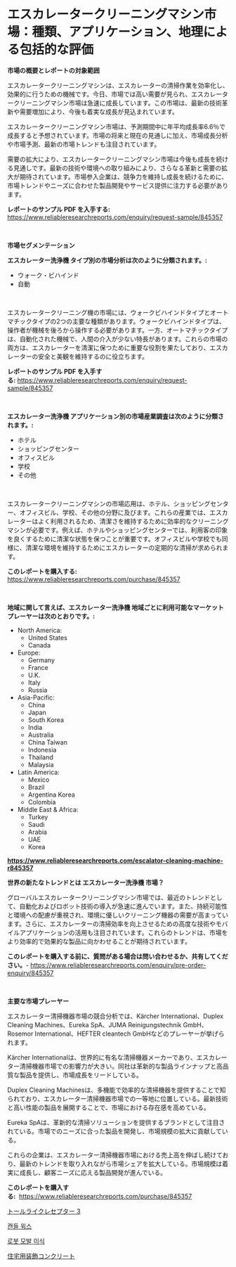 <p><h1>エスカレータークリーニングマシン市場：種類、アプリケーション、地理による包括的な評価</h1></p><p><strong>市場の概要とレポートの対象範囲</strong></p>
<p><p>エスカレータークリーニングマシンは、エスカレーターの清掃作業を効率化し、効果的に行うための機械です。今日、市場では高い需要が見られ、エスカレータークリーニングマシン市場は急速に成長しています。この市場は、最新の技術革新や需要増加により、今後も着実な成長が見込まれています。</p><p>エスカレータークリーニングマシン市場は、予測期間中に年平均成長率6.6％で成長すると予想されています。市場の将来と現在の見通しに加え、市場成長分析や市場予測、最新の市場トレンドも注目されています。</p><p>需要の拡大により、エスカレータークリーニングマシン市場は今後も成長を続ける見通しです。最新の技術や環境への取り組みにより、さらなる革新と需要の拡大が期待されています。市場参入企業は、競争力を維持し成長を続けるために、市場トレンドやニーズに合わせた製品開発やサービス提供に注力する必要があります。</p></p>
<p><strong>レポートのサンプル PDF を入手する:</strong> <a href="https://www.reliableresearchreports.com/enquiry/request-sample/845357">https://www.reliableresearchreports.com/enquiry/request-sample/845357</a></p>
<p>&nbsp;</p>
<p><strong>市場セグメンテーション</strong></p>
<p><strong>エスカレーター洗浄機 タイプ別の市場分析は次のように分類されます。:</strong></p>
<p><ul><li>ウォーク・ビハインド</li><li>自動</li></ul></p>
<p>&nbsp;</p>
<p><p>エスカレータークリーニング機の市場には、ウォークビハインドタイプとオートマチックタイプの2つの主要な種類があります。ウォークビハインドタイプは、操作者が機械を後ろから操作する必要があります。一方、オートマチックタイプは、自動化された機械で、人間の介入が少ない特長があります。これらの市場の両方は、エスカレーターを清潔に保つために重要な役割を果たしており、エスカレーターの安全と美観を維持するのに役立ちます。</p></p>
<p><strong>レポートのサンプル PDF を入手する:</strong>&nbsp;<a href="https://www.reliableresearchreports.com/enquiry/request-sample/845357">https://www.reliableresearchreports.com/enquiry/request-sample/845357</a></p>
<p>&nbsp;</p>
<p><strong> エスカレーター洗浄機 アプリケーション別の市場産業調査は次のように分類されます。:</strong></p>
<p><ul><li>ホテル</li><li>ショッピングセンター</li><li>オフィスビル</li><li>学校</li><li>その他</li></ul></p>
<p>&nbsp;</p>
<p><p>エスカレータークリーニングマシンの市場応用は、ホテル、ショッピングセンター、オフィスビル、学校、その他の分野に及びます。これらの産業では、エスカレーターはよく利用されるため、清潔さを維持するために効率的なクリーニングマシンが必要です。例えば、ホテルやショッピングセンターでは、利用客の印象を良くするために清潔な状態を保つことが重要です。オフィスビルや学校でも同様に、清潔な環境を維持するためにエスカレーターの定期的な清掃が求められます。</p></p>
<p><strong>このレポートを購入する:</strong>&nbsp; <a href="https://www.reliableresearchreports.com/purchase/845357">https://www.reliableresearchreports.com/purchase/845357</a></p>
<p>&nbsp;</p>
<p><strong>地域に関して言えば、エスカレーター洗浄機 地域ごとに利用可能なマーケットプレーヤーは次のとおりです。:</strong></p>
<p><ul>
    <li>
        North America:
        <ul>
            <li>United States</li>
            <li>Canada</li>
        </ul>
    </li>
    <li>
        Europe:
        <ul>
            <li>Germany</li>
            <li>France</li>
            <li>U.K.</li>
            <li>Italy</li>
            <li>Russia</li>
        </ul>
    </li>
    <li>
        Asia-Pacific:
        <ul>
            <li>China</li>
            <li>Japan</li>
            <li>South Korea</li>
            <li>India</li>
            <li>Australia</li>
            <li>China Taiwan</li>
            <li>Indonesia</li>
            <li>Thailand</li>
            <li>Malaysia</li>
        </ul>
    </li>
    <li>
        Latin America:
        <ul>
            <li>Mexico</li>
            <li>Brazil</li>
            <li>Argentina Korea</li>
            <li>Colombia</li>
        </ul>
    </li>
    <li>
        Middle East & Africa:
        <ul>
            <li>Turkey</li>
            <li>Saudi</li>
            <li>Arabia</li>
            <li>UAE</li>
            <li>Korea</li>
        </ul>
    </li>
    </ul></p>
<p><strong><a href="https://www.reliableresearchreports.com/escalator-cleaning-machine-r845357">https://www.reliableresearchreports.com/escalator-cleaning-machine-r845357</a></strong>&nbsp;</p>
<p><strong>世界の新たなトレンドとは エスカレーター洗浄機 市場？</strong></p>
<p><p>グローバルエスカレータークリーニングマシン市場では、最近のトレンドとして、自動化およびロボット技術の導入が急速に進んでいます。また、持続可能性と環境への配慮が重視され、環境に優しいクリーニング機器の需要が高まっています。さらに、エスカレーターの清掃効率を向上させるための高度な技術やモバイルアプリケーションの活用も注目されています。これらのトレンドは、市場をより効率的で効果的な製品に向かわせることが期待されています。</p></p>
<p><strong>このレポートを購入する前に、質問がある場合は問い合わせるか、共有してください。</strong>- <a href="https://www.reliableresearchreports.com/enquiry/pre-order-enquiry/845357">https://www.reliableresearchreports.com/enquiry/pre-order-enquiry/845357</a></p>
<p>&nbsp;</p>
<p><strong>主要な市場プレーヤー</strong></p>
<p><p>エスカレーター清掃機器市場の競合分析では、Kärcher International、Duplex Cleaning Machines、Eureka SpA、JUMA Reinigungstechnik GmbH、Rosemor International、HEFTER cleantech GmbHなどのプレーヤーが挙げられます。</p><p>Kärcher Internationalは、世界的に有名な清掃機器メーカーであり、エスカレーター清掃機器市場での影響力が大きい。同社は革新的な製品ラインナップと高品質な製品を提供し、市場成長をリードしている。</p><p>Duplex Cleaning Machinesは、多機能で効率的な清掃機器を提供することで知られており、エスカレーター清掃機器市場での一等地に位置している。最新技術と高い性能の製品を展開することで、市場における存在感を高めている。</p><p>Eureka SpAは、革新的な清掃ソリューションを提供するブランドとして注目されている。市場でのニーズに合った製品を開発し、市場規模の拡大に貢献している。</p><p>これらの企業は、エスカレーター清掃機器市場における売上高を伸ばし続けており、最新のトレンドを取り入れながら市場シェアを拡大している。市場規模は着実に成長し、顧客ニーズに応える製品開発が進んでいる。</p></p>
<p><strong>このレポートを購入する:</strong>&nbsp;&nbsp;<a href="https://www.reliableresearchreports.com/purchase/845357">https://www.reliableresearchreports.com/purchase/845357</a></p>
<p><p><a href="https://medium.com/@nyahmertz1944/toll-like-receptor-3%E3%83%9E%E3%83%BC%E3%82%B1%E3%83%83%E3%83%88-%E6%88%90%E5%8A%9F%E3%81%99%E3%82%8B%E3%83%93%E3%82%B8%E3%83%8D%E3%82%B9%E6%88%A6%E7%95%A5%E3%81%AE%E9%8D%B52031%E5%B9%B4%E3%81%BE%E3%81%A7%E3%81%AE%E4%BA%88%E6%B8%AC-0db665555ae7">トールライクレセプター 3</a></p><p><a href="https://medium.com/@darrellacocha676/%EC%BA%94%EB%93%A4-%EC%8B%AC%EC%A7%80-%EC%8B%9C%EC%9E%A5%EC%9D%80-%EC%8B%9C%EC%9E%A5-%EC%A0%90%EC%9C%A0%EC%9C%A8-%EC%8B%9C%EC%9E%A5-%EB%8F%99%ED%96%A5-%EB%B0%8F-%EC%8B%9C%EC%9E%A5-%EC%84%B1%EC%9E%A5%EC%97%90-%EA%B4%80%ED%95%9C-%EC%A0%95%EB%B3%B4%EB%A5%BC-%EC%A0%9C%EA%B3%B5%ED%95%A9%EB%8B%88%EB%8B%A4-a4d62b8b3608">캔들 윅스</a></p><p><a href="https://medium.com/@llanajer/%EB%A1%9C%EB%B4%87-%ED%97%A4%EC%96%B4-%EC%9D%B4%EC%8B%9D-%EC%8B%9C%EC%9E%A5-%EC%8B%9C%EC%9E%A5-%EC%A0%90%EC%9C%A0%EC%9C%A8-%EC%8B%9C%EC%9E%A5-%EB%8F%99%ED%96%A5-%EB%B0%8F-%EB%AF%B8%EB%9E%98-%EC%84%B1%EC%9E%A5-%ED%83%90%EC%83%89-38b5c0c3bf06">로봇 모발 이식</a></p><p><a href="https://medium.com/@jonathanstephens626/%E4%BD%8F%E5%AE%85%E7%94%A8%E8%A3%85%E9%A3%BE%E3%82%B3%E3%83%B3%E3%82%AF%E3%83%AA%E3%83%BC%E3%83%88%E5%B8%82%E5%A0%B4%E8%A6%8F%E6%A8%A1-%E3%83%9E%E3%83%BC%E3%82%B1%E3%83%83%E3%83%88%E5%B1%95%E6%9C%9B%E3%81%A8%E3%83%9E%E3%83%BC%E3%82%B1%E3%83%83%E3%83%88%E4%BA%88%E6%B8%AC-2024%E5%B9%B4%E3%81%8B%E3%82%892031%E5%B9%B4-de10095d2d14">住宅用装飾コンクリート</a></p></p>